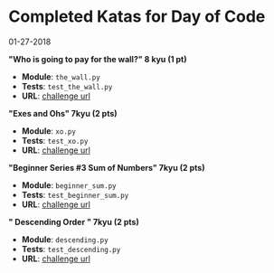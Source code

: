 # Completed Katas for Day of Code
01-27-2018

**"Who is going to pay for the wall?" 8 kyu (1 pt)**
- **Module**: `the_wall.py`
- **Tests**: `test_the_wall.py`
- **URL**: [challenge url](https://www.codewars.com/kata/58bf9bd943fadb2a980000a7)

**"Exes and Ohs" 7kyu (2 pts)**
- **Module**: `xo.py`
- **Tests**: `test_xo.py`
- **URL**: [challenge url](https://www.codewars.com/kata/exes-and-ohs/python)

**"Beginner Series #3 Sum of Numbers" 7kyu (2 pts)**
- **Module**: `beginner_sum.py`
- **Tests**: `test_beginner_sum.py`
- **URL**: [challenge url](https://www.codewars.com/kata/55f2b110f61eb01779000053)

**" Descending Order " 7kyu (2 pts)**
- **Module**: `descending.py`
- **Tests**: `test_descending.py`
- **URL**: [challenge url](https://www.codewars.com/kata/5467e4d82edf8bbf40000155/train/python)



